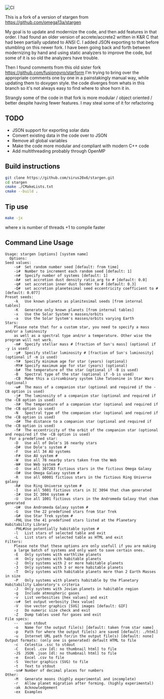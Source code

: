 ![CI](https://github.com/sirus20x6/stargen/actions/workflows/main.yml/badge.svg)

This is a fork of a version of stargen from https://github.com/omega13a/stargen

My goal is to update and modernize the code, and then add features in that order. I had found an older version of accrete/accrete2 written in K&R C that had been partially updated to ANSI C. I added JSON exporting to that before stumbling on this newer fork. I have been going back and forth between modernizing by hand and using static analyzers to improve the code, but some of it is so old the analyzers have trouble.


Then I found comments from this old sister fork https://github.com/fusiongyro/starform I'm trying to bring over the appropriate comments one by one in a painstakingly manual way, while updating them to doxygen style. the code diverges from whats in this branch so it's not always easy to find where to shoe horn it in.

Strangly some of the code in that fork is more modular / object oriented / better despite having fewer features. I may steal some of it for refactoring

## TODO
- JSON support for exporting solar data
- Convert existing data in the code over to JSON
- Remove all global variables
- Make the code more modular and compliant with modern C++ code
- Add multithreading probably through OpenMP

## Build instructions
```bash
git clone https://github.com/sirus20x6/stargen.git
cd stargen
cmake ./CMakeLists.txt
cmake --build .
```

## Tip use 
```bash
make -jx
```
where x is number of threads +1 to compile faster

## Command Line Usage
```
Usage: stargen [options] [system name]
  Options:
Seed values:
    -s#  Set random number seed [default: from time]
    -i#  Number to increment each random seed [default: 1]
    -n#  Specify number of systems [default: 1]
    -A#  set accretion dust density ratio_arg to # [default: 0.0]
    -q#  set accretion inner dust border to # [default: 0.3]
    -Q#  set accretion planetesimal seed eccentricity coefficient to # [default: 0.077]
Preset seeds:
    -k   Use known planets as planitesimal seeds [from internal tables]
    -K   Generate only known planets [from internal tables]
    -x   Use the Solar System's masses/orbits
    -a   Use the Solar System's masses/orbits varying Earth
Stars:
	Please note that for a custom star, you need to specify a mass and/or a luminosity
	as well as a spectral type and/or a temperature. Other wise the program will not work.
    -m#  Specify stellar mass # [fraction of Sun's mass] (optional if -y is used)
    -y#  Specify stellar luminosity # [fraction of Sun's luminosity] (optional if -m is used)
    -Y#  Specify minimum age for star (years) (optional)
    -MY# Specify maximum age for star (years) (optional)
    -b#  The temperature of the star (optional if -B is used)
    -B   Spectral type of the star (optional if -b is used)
    -CB  Make this a circumbinary system like Tatoonine in Star Wars (optional)
    -w#  The mass of a companion star (optional and required if the -CB option is used)
    -j#  The luminosity of a companion star (optional and required if the -CB option is used)
    -X#  The temperature of a companion star (optional and required if the -CB option is used)
    -N   Spectral type of the companion star (optional and required if the -CB option is used)
    -d#  The distance to a companion star (optional and required if the -CB option is used)
    -f#  The eccentricity of the orbit of the companion star (optional and required if the -CB option is used)
  For a predefined star:
    -D   Use all of Dole's 16 nearby stars
    -D#  Use Dole's system #
    -F   Use all 34 AU systems
    -F#  Use AU system #
    -W   Use all 78 nearby stars taken from the Web
    -W#  Use Web system #
    -O   Use all 307283 fictious stars in the fictious Omega Galaxy
    -O#  Use Omega Galaxy system #
    -R   Use all 60001 fictious stars in the fictious Ring Universe galaxy
    -R#  Use Ring Universe system #
    -I   Use all 5001 fictious stars in IC 3094 that cham generated
    -I#  Use IC 3094 system #
    -U   Use all 1001 fictious stars in the Andromeda Galaxy that cham generated
    -U#  Use Andromeda Galaxy system #
    -G   Use the 22 predefined stars from Star Trek
    -G#  Use Star Trek system #
    -PHL Use the 41 predefined stars listed at the Planetary Habitability Library
    -PHL#Use potentially habitable system #
    -l   List stars of selected table and exit
    -L   List stars of selected table as HTML and exit
Filters:
    Please note that these options are only usefull if you are making
	a large batch of systems and only want to save certain ones.
    -E   Only systems with earthlike planets
    -H   Only systems with habitable planets
    -2   Only systems with 2 or more habitable planets
    -3   Only systems with 3 or more habitable planets
    -T   Only systems with habitable planets more than 2 Earth Masses in size
    -P   Only systems with planets habitable by the Planetary Habitability Laboratory's criteria
    -J   Only systems with Jovian planets in habitable region
    -g   Include atmospheric gases
    -v   List verbosities [hex values] and exit
    -v#  Set output verbosity [hex value]
    -V   Use vector graphics [SVG] images [default: GIF]
    -z   Do numeric size check and exit
    -Z   Dump tables used for gases and exit
File specs:
    --   use stdout
    -o   Name for the output file(s) [default: taken from star name]
    -p   Path for where the output file(s) are saved [default: ./html]
    -u   Internet URL path for/in the output file(s) [default: none]
Output formats: (only one is generated) default HTML to file
    -c   Celestia .ssc to stdout
    -C   Excel .csv [dl: no thumbnail html] to file
    -JS  JSON .json [dl: no thumbnail html] to file
    -e   Excel .csv to file
    -S   Vector graphics (SVG) to file
    -t   Text to stdout
    -sn# Number of decimal places for numbers
Other:
    -M   Generate moons (highly experimental and incomplete)
    -r   Allow planet migration after forming. (highly experimental)
    -ak  Acknowledgement
    -ex  Examples
```
